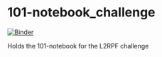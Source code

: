 # 101-notebook_challenge
[![Binder](https://mybinder.org/badge_logo.svg)](https://mybinder.org/v2/gh/camiloromers/101_notebook/master)

Holds the 101-notebook for the L2RPF challenge
